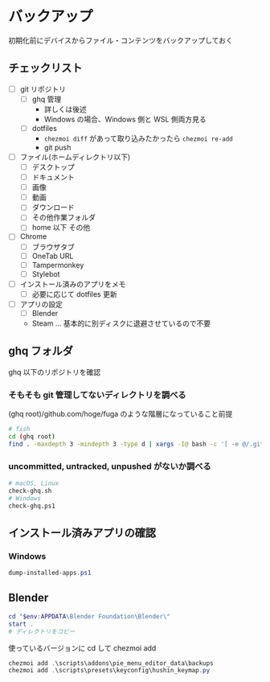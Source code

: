 # バックアップ

初期化前にデバイスからファイル・コンテンツをバックアップしておく

## チェックリスト

- [ ] git リポジトリ
  - [ ] ghq 管理
    - 詳しくは後述
    - Windows の場合、Windows 側と WSL 側両方見る
  - [ ] dotfiles
    - `chezmoi diff` があって取り込みたかったら `chezmoi re-add`
    - git push
- [ ] ファイル(ホームディレクトリ以下)
  - [ ] デスクトップ
  - [ ] ドキュメント
  - [ ] 画像
  - [ ] 動画
  - [ ] ダウンロード
  - [ ] その他作業フォルダ
  - [ ] home 以下 その他
- [ ] Chrome
  - [ ] ブラウザタブ
  - [ ] OneTab URL
  - [ ] Tampermonkey
  - [ ] Stylebot
- [ ] インストール済みのアプリをメモ
  - [ ] 必要に応じて dotfiles 更新
- [ ] アプリの設定
  - [ ] Blender
  - Steam … 基本的に別ディスクに退避させているので不要

## ghq フォルダ

ghq 以下のリポジトリを確認

### そもそも git 管理してないディレクトリを調べる

(ghq root)/github.com/hoge/fuga のような階層になっていること前提

```sh
# fish
cd (ghq root)
find . -maxdepth 3 -mindepth 3 -type d | xargs -I@ bash -c '[ -e @/.git ] || echo @'
```

### uncommitted, untracked, unpushed がないか調べる

```sh
# macOS, Linux
check-ghq.sh
# Windows
check-ghq.ps1
```

## インストール済みアプリの確認

### Windows

```powershell
dump-installed-apps.ps1
```

## Blender

```powershell
cd "$env:APPDATA\Blender Foundation\Blender\"
start .
# ディレクトリをコピー
```

使っているバージョンに cd して chezmoi add

```powershell
chezmoi add .\scripts\addons\pie_menu_editor_data\backups
chezmoi add .\scripts\presets\keyconfig\hushin_keymap.py
```
